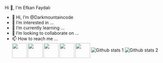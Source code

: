   Hi 👋, I'm Efkan Faydalı

- 👋 Hi, I’m @Darkmountaincode
- 👀 I’m interested in ...
- 🌱 I’m currently learning ...
- 💞️ I’m looking to collaborate on ...
- 📫 How to reach me ...
  <br>
  <a href="https://www.linkedin.com/in/efkan-faydal%C4%B1-220a151b7/"><img src="https://raw.githubusercontent.com/rahuldkjain/github-profile-readme-generator/master/src/images/icons/Social/linked-in-alt.svg" align="left" height="48" width="48" ></a>
  <a href="https://twitter.com/babybayneydis"><img src="https://raw.githubusercontent.com/rahuldkjain/github-profile-readme-generator/master/src/images/icons/Social/twitter.svg" align="left" height="48" width="48" ></a>
  <a href="https://www.linkedin.com/in/efkan-faydal%C4%B1-220a151b7/(https://www.instagram.com/efkanfaydali/)"><img src="https://raw.githubusercontent.com/rahuldkjain/github-profile-readme-generator/master/src/images/icons/Social/instagram.svg" align="left" height="48" width="48" ></a>
  <a href="https://codepen.io/Darkmountaincode"><img src="https://raw.githubusercontent.com/rahuldkjain/github-profile-readme-generator/master/src/images/icons/Social/codepen.svg" align="left" height="48" width="48" ></a>
  <a href="https://dev.to/dashboard"><img src="https://raw.githubusercontent.com/rahuldkjain/github-profile-readme-generator/master/src/images/icons/Social/devto.svg" align="left" height="48" width="48" ></a>

 
![Github stats 1](https://github-readme-stats.vercel.app/api?username=Darkmountaincode&show_icons=true&theme=gradient) 
![Github stats 2](https://github-readme-stats.vercel.app/api?username=Darkmountaincode&show_icons=true&theme=radical)

<!---
Darkmountaincode/Darkmountaincode is a ✨ special ✨ repository because its `README.md` (this file) appears on your GitHub profile.
You can click the Preview link to take a look at your changes.
--->
